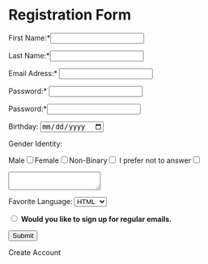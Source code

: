 <!DOCTYPE html>
<html lang="en">
<head>
    <meta charset="UTF-8">
    <meta http-equiv="X-UA-Compatible" content="IE=edge">
    <meta name="viewport" content="width=device-width, initial-scale=1.0">
    <title>Registration Form</title>
</head>
<form>
<h1>Registration Form</h1>
<p>First Name:*<input type="text" name="first_name"></p>
<p>Last Name:*<input type="text" name="last_name"></p>
<p>Email Adress:* <input type="email" name="email_adress"></p>
<p>Password:* <input type="password" name="password"></p>
<p>Password:*<input type="password" name="confirm_password"></p>
<p>Birthday: <input type="date" name="dob"></p>
<p>Gender Identity:</p>
<p>Male<input type="checkbox">Female<input type="checkbox">Non-Binary<input type="checkbox"> I prefer not to answer<input type="checkbox"></p>
<p><textarea></textarea></p>
<p>Favorite Language: <select name="Language">
    <option>HTML</option>
    <option>CSS</option>
    <option>Python</option>
    </select></p>
<p><input type="radio" name="font" vaule="bold" id="bold">
    <label for="bold"><strong>Would you like to sign up for regular emails.</strong></label></p>
    <p><input type="submit"></p>
    Create Account
</form>
</html>


